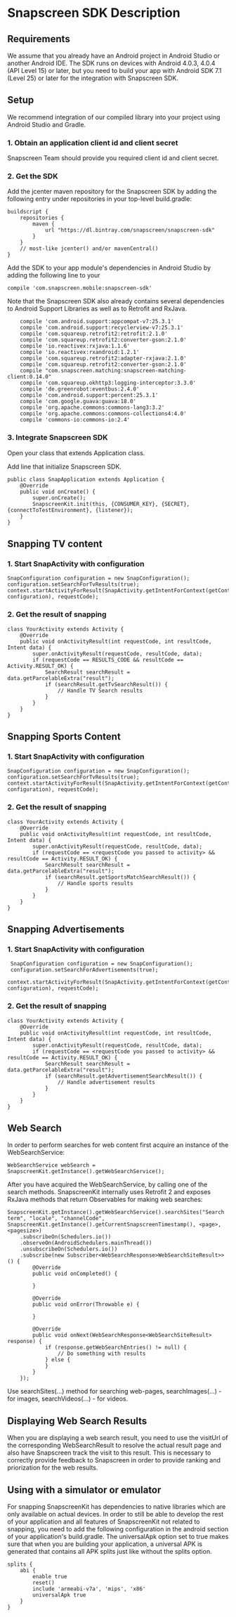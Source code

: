 # Snapscreen SDK Description

## Requirements

We assume that you already have an Android project in Android Studio or another Android IDE. The SDK runs on devices with Android 4.0.3, 4.0.4 (API Level 15) or later, but you need to build your app with Android SDK 7.1 (Level 25) or later for the integration with Snapscreen SDK.

## Setup

We recommend integration of our compiled library into your project using Android Studio and Gradle.

### 1. Obtain an application client id and client secret

Snapscreen Team should provide you required client id and client secret.

### 2. Get the SDK

Add the jcenter maven repository for the Snapscreen SDK by adding the following entry under repositories in your top-level build.gradle:

```
buildscript {
    repositories {
		maven {
			url "https://dl.bintray.com/snapscreen/snapscreen-sdk"
		}
	}
	// most-like jcenter() and/or mavenCentral()
}
```

Add the SDK to your app module's dependencies in Android Studio by adding the following line to
your

```
compile 'com.snapscreen.mobile:snapscreen-sdk'
```

Note that the Snapscreen SDK also already contains several dependencies to Android Support Libraries
as well as to Retrofit and RxJava.

```
	compile 'com.android.support:appcompat-v7:25.3.1'
	compile 'com.android.support:recyclerview-v7:25.3.1'
	compile 'com.squareup.retrofit2:retrofit:2.1.0'
	compile 'com.squareup.retrofit2:converter-gson:2.1.0'
	compile 'io.reactivex:rxjava:1.1.6'
	compile 'io.reactivex:rxandroid:1.2.1'
	compile 'com.squareup.retrofit2:adapter-rxjava:2.1.0'
	compile 'com.squareup.retrofit2:converter-gson:2.1.0'
	compile "com.snapscreen.matching:snapscreen-matching-client:0.14.0"
	compile 'com.squareup.okhttp3:logging-interceptor:3.3.0'
	compile 'de.greenrobot:eventbus:2.4.0'
	compile 'com.android.support:percent:25.3.1'
	compile 'com.google.guava:guava:18.0'
	compile 'org.apache.commons:commons-lang3:3.2'
	compile 'org.apache.commons:commons-collections4:4.0'
	compile 'commons-io:commons-io:2.4'
```

### 3. Integrate Snapscreen SDK

Open your class that extends Application class.

Add line that initialize Snapscreen SDK.

```
public class SnapApplication extends Application {
    @Override
    public void onCreate() {
        super.onCreate();
        SnapscreenKit.init(this, {CONSUMER_KEY}, {SECRET}, {connectToTestEnvironment}, {listener});
    }
}
```

## Snapping TV content

### 1. Start SnapActivity with configuration

```
SnapConfiguration configuration = new SnapConfiguration();
configuration.setSearchForTvResults(true);
context.startActivityForResult(SnapActivity.getIntentForContext(getContext(), configuration), requestCode);
```

### 2. Get the result of snapping

```
class YourActivity extends Activity {
    @Override
    public void onActivityResult(int requestCode, int resultCode, Intent data) {
        super.onActivityResult(requestCode, resultCode, data);
        if (requestCode == RESULTS_CODE && resultCode == Activity.RESULT_OK) {
            SearchResult searchResult = data.getParcelableExtra("result");
            if (searchResult.getTvSearchResult()) {
                // Handle TV Search results
            }
        }
    }
}
```

## Snapping Sports Content

### 1. Start SnapActivity with configuration

```
SnapConfiguration configuration = new SnapConfiguration();
configuration.setSearchForTvResults(true);
context.startActivityForResult(SnapActivity.getIntentForContext(getContext(), configuration), requestCode);
```

### 2. Get the result of snapping

```
class YourActivity extends Activity {
    @Override
    public void onActivityResult(int requestCode, int resultCode, Intent data) {
        super.onActivityResult(requestCode, resultCode, data);
        if (requestCode == <requestCode you passed to activity> && resultCode == Activity.RESULT_OK) {
            SearchResult searchResult = data.getParcelableExtra("result");
            if (searchResult.getSportsMatchSearchResult()) {
                // Handle sports results
            }
        }
    }
}
```

## Snapping Advertisements

### 1. Start SnapActivity with configuration

```
 SnapConfiguration configuration = new SnapConfiguration();
 configuration.setSearchForAdvertisements(true);
 context.startActivityForResult(SnapActivity.getIntentForContext(getContext(), configuration), requestCode);
```

### 2. Get the result of snapping

```
class YourActivity extends Activity {
    @Override
    public void onActivityResult(int requestCode, int resultCode, Intent data) {
        super.onActivityResult(requestCode, resultCode, data);
        if (requestCode == <requestCode you passed to activity> && resultCode == Activity.RESULT_OK) {
            SearchResult searchResult = data.getParcelableExtra("result");
            if (searchResult.getAdvertisementSearchResult()) {
                // Handle advertisement results
            }
        }
    }
}
```

## Web Search

In order to perform searches for web content first acquire an instance of the WebSearchService:


```
WebSearchService webSearch = SnapscreenKit.getInstance().getWebSearchService();
```

After you have acquired the WebSearchService, by calling one of the search methods. SnapscreenKit internally uses Retrofit 2 and exposes RxJava methods that return Observables for making web searches:

```
SnapscreenKit.getInstance().getWebSearchService().searchSites("Search term", "locale", "channelCode", SnapscreenKit.getInstance().getCurrentSnapscreenTimestamp(), <page>, <pagesize>)
    .subscribeOn(Schedulers.io())
    .observeOn(AndroidSchedulers.mainThread())
    .unsubscribeOn(Schedulers.io())
    .subscribe(new Subscriber<WebSearchResponse>WebSearchSiteResult>>() {
        @Override
        public void onCompleted() {

        }

        @Override
        public void onError(Throwable e) {

        }

        @Override
        public void onNext(WebSearchResponse<WebSearchSiteResult> response) {
            if (response.getWebSearchEntries() != null) {
                // Do something with results
            } else {
            }
        }
    });
```

Use searchSites(...) method for searching web-pages, searchImages(...) - for images, searchVideos(...) - for
videos.

## Displaying Web Search Results

When you are displaying a web search result, you need to use the visitUrl of the corresponding WebSearchResult to resolve the actual result page and also have Snapscreen track the visit to this result. This is necessary to correctly provide feedback to Snapscreen in order to provide ranking and priorization for the web results.

## Using with a simulator or emulator

For snapping SnapscreenKit has dependencies to native libraries which are only available on actual devices. In order to still be able to develop the rest of your application and all features of SnapscreenKit not related to snapping, you need to add the following configuration in the android section of your application's build.gradle. The universalApk option set to true makes sure that when you are building your application, a universal APK is generated that contains all APK splits just like without the splits option.

```
splits {
    abi {
        enable true
        reset()
        include 'armeabi-v7a', 'mips', 'x86'
        universalApk true
    }
}
```
